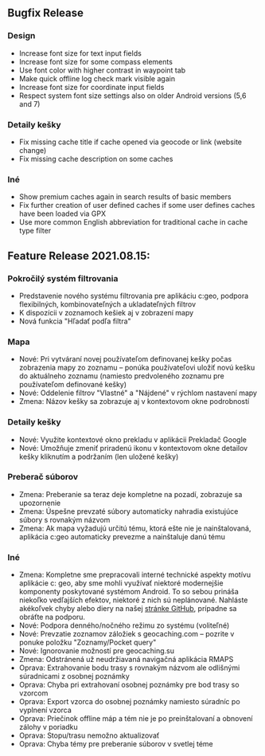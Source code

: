 ## Bugfix Release

### Design
- Increase font size for text input fields
- Increase font size for some compass elements
- Use font color with higher contrast in waypoint tab
- Make quick offline log check mark visible again
- Increase font size for coordinate input fields
- Respect system font size settings also on older Android versions (5,6 and 7)

### Detaily kešky
- Fix missing cache title if cache opened via geocode or link (website change)
- Fix missing cache description on some caches

### Iné
- Show premium caches again in search results of basic members
- Fix further creation of user defined caches if some user defines caches have been loaded via GPX
- Use more common English abbreviation for traditional cache in cache type filter

## Feature Release 2021.08.15:

### Pokročilý systém filtrovania
- Predstavenie nového systému filtrovania pre aplikáciu c:geo, podpora flexibilných, kombinovateľných a ukladateľných filtrov
- K dispozícii v zoznamoch kešiek aj v zobrazení mapy
- Nová funkcia "Hľadať podľa filtra"

### Mapa
- Nové: Pri vytváraní novej používateľom definovanej kešky počas zobrazenia mapy zo zoznamu – ponúka používateľovi uložiť novú kešku do aktuálneho zoznamu (namiesto predvoleného zoznamu pre používateľom definované kešky)
- Nové: Oddelenie filtrov "Vlastné" a "Nájdené" v rýchlom nastavení mapy
- Zmena: Názov kešky sa zobrazuje aj v kontextovom okne podrobností

### Detaily kešky
- Nové: Využite kontextové okno prekladu v aplikácii Prekladač Google
- Nové: Umožňuje zmeniť priradenú ikonu v kontextovom okne detailov kešky kliknutím a podržaním (len uložené kešky)

### Preberač súborov
- Zmena: Preberanie sa teraz deje kompletne na pozadí, zobrazuje sa upozornenie
- Zmena: Úspešne prevzaté súbory automaticky nahradia existujúce súbory s rovnakým názvom
- Zmena: Ak mapa vyžadujú určitú tému, ktorá ešte nie je nainštalovaná, aplikácia c:geo automaticky prevezme a nainštaluje danú tému

### Iné
- Zmena: Kompletne sme prepracovali interné technické aspekty motívu aplikácie c: geo, aby sme mohli využívať niektoré modernejšie komponenty poskytované systémom Android. To so sebou prináša niekoľko vedľajších efektov, niektoré z nich sú neplánované. Nahláste akékoľvek chyby alebo diery na našej [stránke GitHub](https://www.github.com/cgeo/cgeo/issues), prípadne sa obráťte na podporu.
- Nové: Podpora denného/nočného režimu zo systému (voliteľné)
- Nové: Prevzatie zoznamov záložiek s geocaching.com – pozrite v ponuke položku "Zoznamy/Pocket query"
- Nové: Ignorovanie možností pre geocaching.su
- Zmena: Odstránená už neudržiavaná navigačná aplikácia RMAPS
- Oprava: Extrahovanie bodu trasy s rovnakým názvom ale odlišnými súradnicami z osobnej poznámky
- Oprava: Chyba pri extrahovaní osobnej poznámky pre bod trasy so vzorcom
- Oprava: Export vzorca do osobnej poznámky namiesto súradníc po vyplnení vzorca
- Oprava: Priečinok offline máp a tém nie je po preinštalovaní a obnovení zálohy v poriadku
- Oprava: Stopu/trasu nemožno aktualizovať
- Oprava: Chyba témy pre preberanie súborov v svetlej téme
